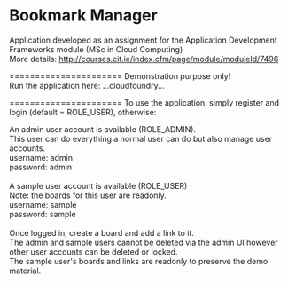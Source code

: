 Bookmark Manager
======================

Application developed as an assignment for the Application Development Frameworks module (MSc in Cloud Computing) <br>
More details: http://courses.cit.ie/index.cfm/page/module/moduleId/7496

======================
Demonstration purpose only!<br>
Run the application here: ...cloudfoundry...

======================
To use the application, simply register and login (default = ROLE_USER), otherwise: <br>

An admin user account is available (ROLE_ADMIN). <br>
This user can do everything a normal user can do but also manage user accounts. <br>
username: admin <br>
password: admin <br>
 <br>
A sample user account is available (ROLE_USER) <br>
Note: the boards for this user are readonly.<br>
username: sample <br>
password: sample <br>
 <br>
Once logged in, create a board and add a link to it. <br>
The admin and sample users cannot be deleted via the admin UI however other user accounts can be deleted or locked.<br>
The sample user's boards and links are readonly to preserve the demo material.

